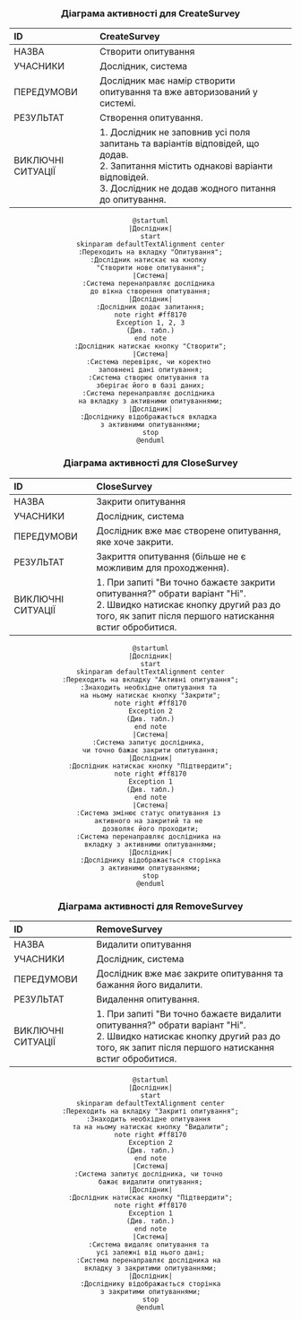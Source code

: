 <center>

### Діаграма активності для CreateSurvey

| ID  | <span id="CreateSurvey">CreateSurvey</span>                                                                                                                                                   |
| :------------- |:----------------------------------------------------------------------------------------------------------------------------------------------------------------------------------------------|
| НАЗВА | Створити опитування                                                                                                                                                                           |
| УЧАСНИКИ | Дослідник, система                                                                                                                                                                            |
| ПЕРЕДУМОВИ | Дослідник має намір створити опитування та вже авторизований у системі.                                                                                                                       |
| РЕЗУЛЬТАТ | Створення опитування.                                                                                                                                                                         |
| ВИКЛЮЧНІ СИТУАЦІЇ | 1. Дослідник не заповнив усі поля запитань та варіантів відповідей, що додав.<br/>2. Запитання містить однакові варіанти відповідей.<br/>3. Дослідник не додав жодного питання до опитування. |

```plantuml
@startuml
|Дослідник|
start
skinparam defaultTextAlignment center
:Переходить на вкладку "Опитування";
:Дослідник натискає на кнопку 
"Створити нове опитування";
|Система|
:Система перенаправляє дослідника 
до вікна створення опитування;
|Дослідник|
:Дослідник додає запитання;
note right #ff8170
Exception 1, 2, 3
(Див. табл.)
end note
:Дослідник натискає кнопку "Створити";
|Система|
:Система перевіряє, чи коректно 
заповнені дані опитування;
:Система створює опитування та 
зберігає його в базі даних;
:Система перенаправляє дослідника 
на вкладку з активними опитуваннями;
|Дослідник|
:Досліднику відображається вкладка 
з активними опитуваннями;
stop
@enduml
```

### Діаграма активності для CloseSurvey

| ID                | <span id="CloseSurvey">CloseSurvey</span>                                                                                                                                       |
|:------------------|:--------------------------------------------------------------------------------------------------------------------------------------------------------------------------------|
| НАЗВА             | Закрити опитування                                                                                                                                                              |
| УЧАСНИКИ          | Дослідник, система                                                                                                                                                              |
| ПЕРЕДУМОВИ        | Дослідник вже має створене опитування, яке хоче закрити.                                                                                                                        |
| РЕЗУЛЬТАТ         | Закриття опитування (більше не є можливим для проходження).                                                                                                                     |
| ВИКЛЮЧНІ СИТУАЦІЇ | 1. При запиті "Ви точно бажаєте закрити опитування?" обрати варіант "Ні".<br/>2. Швидко натискає кнопку другий раз до того, як запит після першого натискання встиг обробитися. |

```plantuml
@startuml
|Дослідник|
start
skinparam defaultTextAlignment center
:Переходить на вкладку "Активні опитування";
:Знаходить необхідне опитування та 
на ньому натискає кнопку "Закрити";
note right #ff8170
Exception 2
(Див. табл.)
end note
|Система|
:Система запитує дослідника, 
чи точно бажає закрити опитування;
|Дослідник|
:Дослідник натискає кнопку "Підтвердити";
note right #ff8170
Exception 1
(Див. табл.)
end note
|Система|
:Система змінює статус опитування із 
активного на закритий та не 
дозволяє його проходити;
:Система перенаправляє дослідника на 
вкладку з активними опитуваннями;
|Дослідник|
:Досліднику відображається сторінка
з активними опитуваннями;
stop
@enduml
```

### Діаграма активності для RemoveSurvey

| ID  | <span id="RemoveSurvey">RemoveSurvey</span>                                                                                                                                      |
| :------------- |:---------------------------------------------------------------------------------------------------------------------------------------------------------------------------------|
| НАЗВА | Видалити опитування                                                                                                                                                              |
| УЧАСНИКИ | Дослідник, система                                                                                                                                                               |
| ПЕРЕДУМОВИ | Дослідник вже має закрите опитування та бажання його видалити.                                                                                                                   |
| РЕЗУЛЬТАТ | Видалення опитування.                                                                                                                                                            |
| ВИКЛЮЧНІ СИТУАЦІЇ | 1. При запиті "Ви точно бажаєте видалити опитування?" обрати варіант "Ні".<br/>2. Швидко натискає кнопку другий раз до того, як запит після першого натискання встиг обробитися. |

```plantuml
@startuml
|Дослідник|
start
skinparam defaultTextAlignment center
:Переходить на вкладку "Закриті опитування";
:Знаходить необхідне опитування 
та на ньому натискає кнопку "Видалити";
note right #ff8170
Exception 2
(Див. табл.)
end note
|Система|
:Система запитує дослідника, чи точно 
бажає видалити опитування;
|Дослідник|
:Дослідник натискає кнопку "Підтвердити";
note right #ff8170
Exception 1
(Див. табл.)
end note
|Система|
:Система видаляє опитування та 
усі залежні від нього дані;
:Система перенаправляє дослідника на 
вкладку з закритими опитуваннями;
|Дослідник|
:Досліднику відображається сторінка
з закритими опитуваннями;
stop
@enduml
```

</center>

